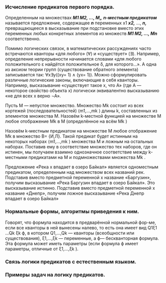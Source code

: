 ### Исчисление предикатов первого порядка.
Определенным на множествах **_М1 М2, ..., М„_** **_n-местным предикатом_** называется предложение, содержащее **_n_** переменных х1 **_х2,_** ..., **_n,_** превращающееся в высказывание при подстановке вместо этих переменных любых конкретных элементов из множеств **_М1 М2, ..., Мn_** соответственно.

Помимо логических связок, в математических рассуждениях часто встречаются кванторы «для любого» (∀) и «существует» (∃). Например, определение непрерывности начинается словами «для любого положительного ε найдётся положительное δ, для которого...».
А одна из аксиом теории групп (существование обратного элемента) записывается так: ∀x∃y((xy= 1) ∧ (yx= 1)).
Можно сформулировать различные логические законы, включающие в себя кванторы. Например, высказывание «существует такое x, что A» (где A — некоторое свойство объекта x) логически эквивалентно высказыванию «не для всех x верно ¬A».

Пусть M — непустое множество. Множество Mk состоит из всех кортежей (последовательностей) ⟨m1,...,mk ⟩ длины k, составленных из элементов множества M. Назовём k-местной функцией на множестве M любое отображение Mk в M (определённое на всём Mk )

Назовём k-местным предикатом на множестве M любое отображение Mk в множество B= {И,Л}. Такой предикат будет истинным на некоторых наборах ⟨m1,...,mk ⟩ множества M и ложным на остальных наборах. Поставив ему в соответствие множество тех наборов, где он истинен, мы получаем взаимно однозначное соответствие между k-местными предикатами на M и подмножествами множества Mk .

Предложение «Река х впадает в озеро Байкал» является одноместным предикатом, определенным над множеством всех названий рек. Подставив вместо предметной переменной х название «Баргузин», получим высказывание «Река Баргузин впадает в озеро Байкал». Это высказывание истинно. Подставив вместо предметной переменной х название «Днепр», получим ложное высказывание «Река Днепр впадает в озеро Байкал»
### Нормальные формы, алгоритмы приведения к ним.
Говорят, что формула находится в предварённой нормальной фор-ме, если все кванторы в ней вынесены налево, то есть она имеет вид Q1ξ1 ...Qk ξk ϕ, в котором Q1,...,Qk — кванторы (всеобщности или существования), ξ1,...,ξk — переменные, а ϕ— бескванторная формула. Эта формула может иметь параметры (если формула ϕ имеет параметры, отличные от ξ1,...,ξk ).
### Связь логики предикатов с естественным языком.

### Примеры задач на логику предикатов.